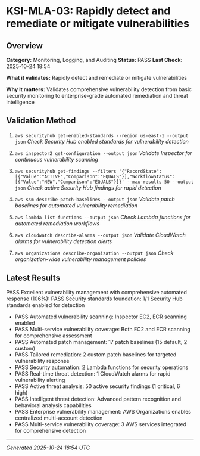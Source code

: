 # KSI-MLA-03: Rapidly detect and remediate or mitigate vulnerabilities

## Overview

**Category:** Monitoring, Logging, and Auditing
**Status:** PASS
**Last Check:** 2025-10-24 18:54

**What it validates:** Rapidly detect and remediate or mitigate vulnerabilities

**Why it matters:** Validates comprehensive vulnerability detection from basic security monitoring to enterprise-grade automated remediation and threat intelligence

## Validation Method

1. `aws securityhub get-enabled-standards --region us-east-1 --output json`
   *Check Security Hub enabled standards for vulnerability detection*

2. `aws inspector2 get-configuration --output json`
   *Validate Inspector for continuous vulnerability scanning*

3. `aws securityhub get-findings --filters '{"RecordState":[{"Value":"ACTIVE","Comparison":"EQUALS"}],"WorkflowStatus":[{"Value":"NEW","Comparison":"EQUALS"}]}' --max-results 50 --output json`
   *Check active Security Hub findings for rapid detection*

4. `aws ssm describe-patch-baselines --output json`
   *Validate patch baselines for automated vulnerability remediation*

5. `aws lambda list-functions --output json`
   *Check Lambda functions for automated remediation workflows*

6. `aws cloudwatch describe-alarms --output json`
   *Validate CloudWatch alarms for vulnerability detection alerts*

7. `aws organizations describe-organization --output json`
   *Check organization-wide vulnerability management policies*

## Latest Results

PASS Excellent vulnerability management with comprehensive automated response (106%): PASS Security standards foundation: 1/1 Security Hub standards enabled for detection
- PASS Automated vulnerability scanning: Inspector EC2, ECR scanning enabled
- PASS Multi-service vulnerability coverage: Both EC2 and ECR scanning for comprehensive assessment
- PASS Automated patch management: 17 patch baselines (15 default, 2 custom)
- PASS Tailored remediation: 2 custom patch baselines for targeted vulnerability response
- PASS Security automation: 2 Lambda functions for security operations
- PASS Real-time threat detection: 1 CloudWatch alarms for rapid vulnerability alerting
- PASS Active threat analysis: 50 active security findings (1 critical, 6 high)
- PASS Intelligent threat detection: Advanced pattern recognition and behavioral analysis capabilities
- PASS Enterprise vulnerability management: AWS Organizations enables centralized multi-account detection
- PASS Multi-service vulnerability coverage: 3 AWS services integrated for comprehensive detection

---
*Generated 2025-10-24 18:54 UTC*